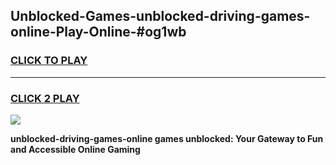 
## Unblocked-Games-unblocked-driving-games-online-Play-Online-#og1wb
<h3>
<a href="https://premium.freeplayer.one?title=unblocked-driving-games-online&ref=27F">CLICK TO PLAY</a></h3>
<hr>

<h3>
<a href="https://premium.freeplayer.one?title=unblocked-driving-games-online&ref=27F">CLICK 2 PLAY</a>
  
</h3>

<a href="https://premium.freeplayer.one?title=unblocked-driving-games-online&ref=27F"><img src="https://clearcache.store/games.png"></a>


**unblocked-driving-games-online games unblocked: Your Gateway to Fun and Accessible Online Gaming**
